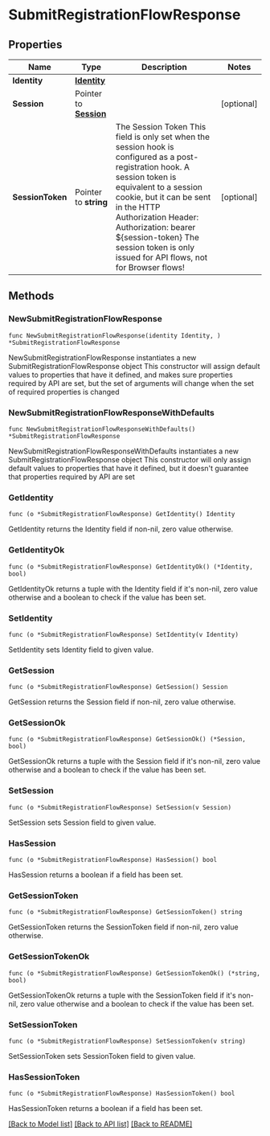 # SubmitRegistrationFlowResponse

## Properties

Name | Type | Description | Notes
------------ | ------------- | ------------- | -------------
**Identity** | [**Identity**](Identity.md) |  | 
**Session** | Pointer to [**Session**](Session.md) |  | [optional] 
**SessionToken** | Pointer to **string** | The Session Token  This field is only set when the session hook is configured as a post-registration hook.  A session token is equivalent to a session cookie, but it can be sent in the HTTP Authorization Header:  Authorization: bearer ${session-token}  The session token is only issued for API flows, not for Browser flows! | [optional] 

## Methods

### NewSubmitRegistrationFlowResponse

`func NewSubmitRegistrationFlowResponse(identity Identity, ) *SubmitRegistrationFlowResponse`

NewSubmitRegistrationFlowResponse instantiates a new SubmitRegistrationFlowResponse object
This constructor will assign default values to properties that have it defined,
and makes sure properties required by API are set, but the set of arguments
will change when the set of required properties is changed

### NewSubmitRegistrationFlowResponseWithDefaults

`func NewSubmitRegistrationFlowResponseWithDefaults() *SubmitRegistrationFlowResponse`

NewSubmitRegistrationFlowResponseWithDefaults instantiates a new SubmitRegistrationFlowResponse object
This constructor will only assign default values to properties that have it defined,
but it doesn't guarantee that properties required by API are set

### GetIdentity

`func (o *SubmitRegistrationFlowResponse) GetIdentity() Identity`

GetIdentity returns the Identity field if non-nil, zero value otherwise.

### GetIdentityOk

`func (o *SubmitRegistrationFlowResponse) GetIdentityOk() (*Identity, bool)`

GetIdentityOk returns a tuple with the Identity field if it's non-nil, zero value otherwise
and a boolean to check if the value has been set.

### SetIdentity

`func (o *SubmitRegistrationFlowResponse) SetIdentity(v Identity)`

SetIdentity sets Identity field to given value.


### GetSession

`func (o *SubmitRegistrationFlowResponse) GetSession() Session`

GetSession returns the Session field if non-nil, zero value otherwise.

### GetSessionOk

`func (o *SubmitRegistrationFlowResponse) GetSessionOk() (*Session, bool)`

GetSessionOk returns a tuple with the Session field if it's non-nil, zero value otherwise
and a boolean to check if the value has been set.

### SetSession

`func (o *SubmitRegistrationFlowResponse) SetSession(v Session)`

SetSession sets Session field to given value.

### HasSession

`func (o *SubmitRegistrationFlowResponse) HasSession() bool`

HasSession returns a boolean if a field has been set.

### GetSessionToken

`func (o *SubmitRegistrationFlowResponse) GetSessionToken() string`

GetSessionToken returns the SessionToken field if non-nil, zero value otherwise.

### GetSessionTokenOk

`func (o *SubmitRegistrationFlowResponse) GetSessionTokenOk() (*string, bool)`

GetSessionTokenOk returns a tuple with the SessionToken field if it's non-nil, zero value otherwise
and a boolean to check if the value has been set.

### SetSessionToken

`func (o *SubmitRegistrationFlowResponse) SetSessionToken(v string)`

SetSessionToken sets SessionToken field to given value.

### HasSessionToken

`func (o *SubmitRegistrationFlowResponse) HasSessionToken() bool`

HasSessionToken returns a boolean if a field has been set.


[[Back to Model list]](../README.md#documentation-for-models) [[Back to API list]](../README.md#documentation-for-api-endpoints) [[Back to README]](../README.md)


